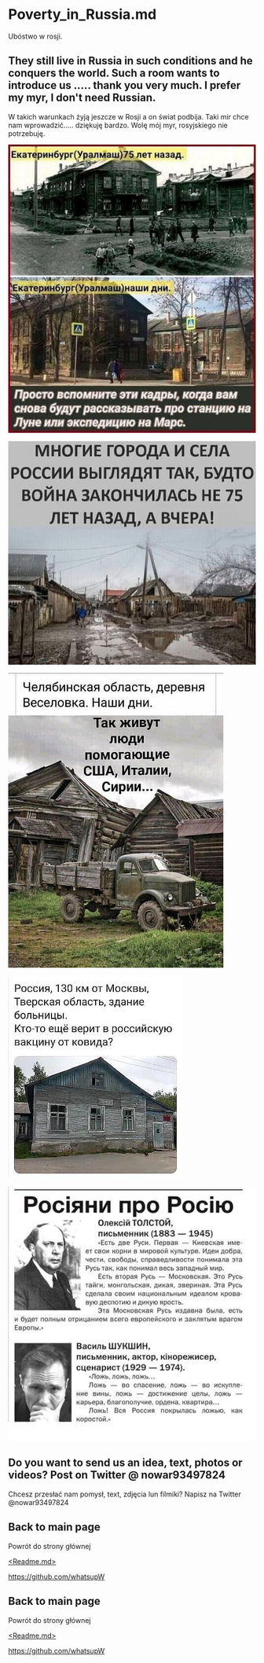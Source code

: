 # Poverty_in_Russia.md
Ubóstwo w rosji.

## They still live in Russia in such conditions and he conquers the world. Such a room wants to introduce us ..... thank you very much. I prefer my myr, I don't need Russian.
W takich warunkach żyją jeszcze w Rosji a on świat podbija. Taki mir chce nam wprowadzić..... dziękuję bardzo.
Wolę mój myr, rosyjskiego nie potrzebuję.

![Ubóstwo1.jpg](https://github.com/whatsupW/whatsupW/blob/main/img/3/1roski_budynek.jpg?raw=true)

![Ubóstwo1.jpg](https://github.com/whatsupW/whatsupW/blob/main/img/3/2roski_budynek.jpg?raw=true)

![Ubóstwo1.jpg](https://github.com/whatsupW/whatsupW/blob/main/img/3/3roski_budynek.jpg?raw=true)

![Ubóstwo1.jpg](https://github.com/whatsupW/whatsupW/blob/main/img/3/4roski_budynek.jpg?raw=true)

![Ubóstwo1.jpg](https://github.com/whatsupW/whatsupW/blob/main/img/3/5roski_budynek.jpg?raw=true)

## Do you want to send us an idea, text, photos or videos? Post on Twitter @ nowar93497824
Chcesz przesłać nam pomysł, text, zdjęcia lun filmiki? Napisz na Twitter @nowar93497824


## Back to main page
Powrót do strony głównej

[<Readme.md>](<https://github.com/whatsupW>)

https://github.com/whatsupW

## Back to main page
Powrót do strony głównej

[<Readme.md>](<https://github.com/whatsupW/whatsupW>)

https://github.com/whatsupW
